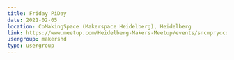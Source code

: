 ```yaml
---
title: Friday PiDay
date: 2021-02-05
location: CoMakingSpace (Makerspace Heidelberg), Heidelberg
link: https://www.meetup.com/Heidelberg-Makers-Meetup/events/sncmpryccdbhb/
usergroup: makershd
type: usergroup
---
```

